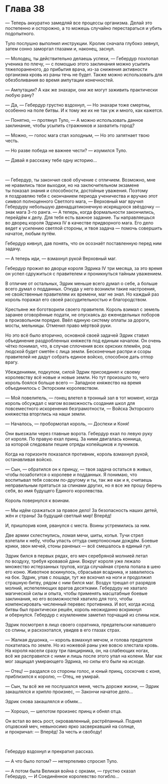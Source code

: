 # Глава 38

— Теперь аккуратно замедляй все процессы организма. Делай это постепенно и осторожно, а то можешь случайно перестараться и убить подопытного.

Туло послушно выполнил инструкции. Кролик сначала глубоко зевнул, затем сонно заморгал глазами и, наконец, заснул.

— Молодец, ты действительно делаешь успехи, — Гебердур похлопал ученика по плечу, — с помощью этого заклинания можно усыпить тяжелораненого, до прибытия врача, из-за снижения активности организма кровь из раны течь не будет. Также можно использовать для обезболивания во время ампутации конечностей.

— Ампутации? А как же знахари, они же могут заживить практически любую рану?

— Да, — Гебердур грустно вздохнул, — Но знахари тоже смертны, особенно на поле битвы. И к тому же их не так уж и много, как кажется.

— Понятно, — протянул Туло, — А можно использовать данное заклинание, чтобы усыпить стражников и захватить город?

— Можно, — голос мага стал холодным, — Но это запятнает твою честь.

— Но разве победа не важнее чести? — изумился Туло.

— Давай я расскажу тебе одну историю...

&nbsp;

— Гебердур, ты закончил своё обучение с отличием. Возможно, мне не нравились твои выходки, но на заключительном экзамене ты показал знания и способности, достойные уважения. Поэтому я поздравляю тебя с окончанием периода ученичества и вручаю этот символ полноценного Светлого мага, — Верховный маг вручил Гебердуру небольшую двенадцатиконечную искрящуюся звёздочку — знак мага 3-го ранга. — А теперь, когда формальности закончились, перейдём к делу. Для тебя есть важное задание. Ты направляешься во дворец короля Эдрика IV в качестве придворного мага. Его дело ведет к усилению светлой стороны, и твоя задача — помочь совершить начатое, любым путём.

Гебердур кивнул, дав понять, что он осознаёт поставленную перед ним задачу.

— А теперь иди, — взмахнул рукой Верховный маг.

Гебердур прожил во дворце короля Эдрика IV три месяца, за это время он успел сдружиться с правителем и проникнуться тайным уважением.

В отличие от остальных, Эдрик меньше всего думал о себе, а больше всего думал о подданных. Откуда у него возникли такие настроения, не свойственные правителям их времени, маг не знал. Но каждый раз король поражал его своей рассудительностью и благородством.

Крестьяне же боготворили своего правителя. Король взимал с земель заранее оговорённые подати, не опускаясь до еженедельных поборов в произвольном порядке. Ввёл единую систему оплаты за дороги, мосты, мельницы. Отменил право мёртвой руки.

Но это всё было вторично, основной своей задачей Эдрик ставил объединение раздробленных княжеств под единым началом. Он очень чётко понимал, что, в случае сплочения всех оркских племён, род людской будет сметён с лица земли. Бесконечные распри и ссоры правителей не дадут собрать единое войско, способное дать отпор врагу.

Убеждениями, подкупом, силой Эдрик присоединял к своему королевству всё новые и новые земли. Но тут произошло то, чего король боялся больше всего — Западное княжество на время объединилось с Экторским королевством.

— Мой повелитель, — гонец влетел в тронный зал в тот момент, когда король обсуждал с магом возможность создания школ для повсеместного искоренения безграмотности, — Войска Экторского княжества вторглись на наши земли.

— Началось, — пробормотал король, — Доспехи и Коня!

Они выезжали через главные ворота. Гебердур ехал по левую руку от короля. По правую ехал принц. За ними двигалась конница, за которой следовали пешие отряды копейщиков и лучников.

Когда на горизонте показался противник, король взмахнул рукой, останавливая войско.

— Сын, — обратился он к принцу, — твоя задача остаться в живых, чтобы позаботится о королеве и подданных. Я понимаю, что воспитывал тебя совсем по-другому и ты, так же как и я, считаешь неправильным прятаться за спинами других, но я все же прошу беречь себя, во имя будущего Единого королевства.

Король повернулся к воинам.

— Мы идём сражаться за правое дело! За безопасность наших детей, жён и страны! За будущий светлый мир! Вперёд!

И, пришпорив коня, рванулся с места. Воины устремились за ним.

Две армии схлестнулись, ломая мечи, шиты, копья. Тучи стрел взлетали к небу, чтобы упасть оттуда смертоносным дождём. Боевые крики, звон мечей, стоны раненых — всё смешалось в единый гул.

Эдрик бился в первых рядах, его меч серебряной молнией летал по воздуху, требуя кровавой дани. Вокруг короля уже лежало множество истерзанных трупов, когда случайная стрела попала в шею его коню. Животное вскинулось, сбрасывая всадника, и завалилось на бок. Эдрик, упав с лошади, тут же вскочил на ноги и продолжил страшную битву, рядом с ним бился маг. Воздух трещал от разрядов молний, испепеляющих врагов десятками. Гебердуру не хватало магической силы и опыта, чтобы применять масштабные боевые заклинания, но его возможностей хватило для того, чтобы компенсировать численный перевес противника. И вот, когда исход битвы был практически решён, король неожиданно вскрикнул и обернулся. Гебердур с изумлением заметил торчащий из спины нож.

Эдрик посмотрел в лицо своего соратника, предательски напавшего со спины, и расхохотался, увидев в его глазах страх.

— Жалкая душонка, — король взмахнул мечом, и голова предателя покатилась по земле. Но из ножевой раны уже вовсю хлестала кровь. На короля насели сразу три панцирника, он, на слабеющих ногах, всё же расправился с ними и лишь после этого упал на колени. Маг как мог защищал умирающего Эдрика, но силы его были на исходе.

— Отец! — раздался со стороны голос, и юный принц, соскочив с коня, приблизился к королю, — Отец, не умирай.

— Сын, ты всё же не послушался меня, честь дороже жизни, — Эдрик закашлялся и хрипло произнес, — Закончи начатое дело...

Эдрик снова закашлялся и обмяк...

— Хорошо, — шепотом произнес принц и обнял отца.

Он встал во весь рост, окровавленный, растрёпанный. Поднял отцовский меч, невыносимо ярко засверкавший на солнце, и прокричал: — Вперёд! За честь и свободу!

&nbsp;

Гебердур вздохнул и прекратил рассказ.

— А что было потом? — нетерпеливо спросил Туло.

— А потом была Великая война с орками, — грустно сказал Гебердур, — И Соединённое королевство погибло...
